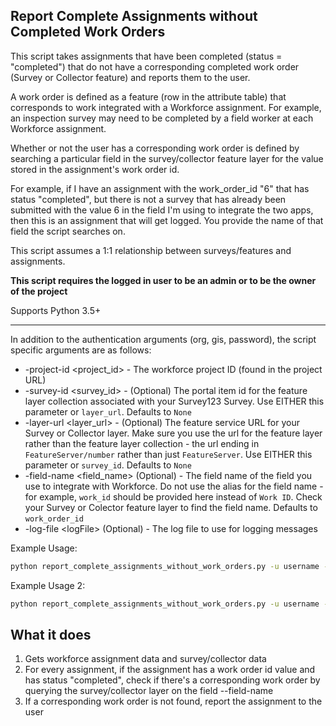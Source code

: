 ## Report Complete Assignments without Completed Work Orders

This script takes assignments that have been completed (status = "completed") that do not have a corresponding completed work order (Survey or Collector feature) and reports them to the user. 

A work order is defined as a feature (row in the attribute table) that corresponds to work integrated with a Workforce assignment. For example, an inspection survey may need to be completed by a field worker at each Workforce assignment.

Whether or not the user has a corresponding work order is defined by searching a particular field in the survey/collector feature layer for the value stored in the assignment's work order id.

For example, if I have an assignment with the work_order_id "6" that has status "completed", but there is not a survey that has already been submitted with the value 6 in the field I'm using to integrate the two apps, then this is an assignment that will get logged. You provide the name of that field the script searches on.

This script assumes a 1:1 relationship between surveys/features and assignments.

**This script requires the logged in user to be an admin or to be the owner of the project**

Supports Python 3.5+

----

In addition to the authentication arguments (org, gis, password), the script specific arguments are as follows:

- -project-id \<project_id\> - The workforce project ID (found in the project URL)
- -survey-id \<survey_id\> - (Optional) The portal item id for the feature layer collection associated with your Survey123 Survey. Use EITHER this parameter or `layer_url`. Defaults to `None`
- -layer-url \<layer_url\> - (Optional) The feature service URL for your Survey or Collector layer. Make sure you use the url for the feature layer rather than the feature layer collection - the url ending in `FeatureServer/number` rather than just `FeatureServer`. Use EITHER this parameter or `survey_id`. Defaults to `None`
- -field-name \<field_name\> (Optional) - The field name of the field you use to integrate with Workforce. Do not use the alias for the field name - for example, `work_id` should be provided here instead of `Work ID`. Check your Survey or Colector feature layer to find the field name. Defaults to `work_order_id`
- -log-file \<logFile\> (Optional) - The log file to use for logging messages

Example Usage:
```bash
python report_complete_assignments_without_work_orders.py -u username -p password -org https://arcgis.com -project-id faec0353ffe441e8ac5ef191083a3b58 -survey-id bc9033ba8f4c46b3ae7df0a7fd10b771 -field-name work_order_id
```

Example Usage 2:
```bash
python report_complete_assignments_without_work_orders.py -u username -p password -org https://arcgis.com -project-id faec0353ffe441e8ac5ef191083a3b58 -layer-url http://sampleserver6.arcgisonline.com/arcgis/rest/services/NapervilleShelters/FeatureServer/0 -field-name work_order_id -log-file log.txt
```

## What it does

 1. Gets workforce assignment data and survey/collector data
 2. For every assignment, if the assignment has a work order id value and has status "completed", check if there's a corresponding work order by querying the survey/collector layer on the field --field-name
 3. If a corresponding work order is not found, report the assignment to the user
